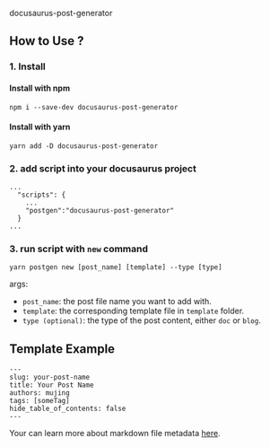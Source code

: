 docusaurus-post-generator

## How to Use ?
###  1. Install
#### Install with npm 
`npm i --save-dev docusaurus-post-generator`
#### Install with yarn  
`yarn add -D docusaurus-post-generator`


### 2. add script into your docusaurus project 
```
...
  "scripts": {
    ...
    "postgen":"docusaurus-post-generator"  
  }
...
```


### 3. run script with `new` command

```
yarn postgen new [post_name] [template] --type [type] 
```
args: 
- `post_name`: the post file name you want to add with.
- `template`: the corresponding template file in `template` folder.
- `type (optional)`: the type of the post content, either `doc` or `blog`. 

## Template Example

```
---
slug: your-post-name
title: Your Post Name
authors: mujing
tags: [someTag]
hide_table_of_contents: false
---
```

Your can learn more about markdown file metadata [here](https://docusaurus.io/docs/blog#adding-posts).
